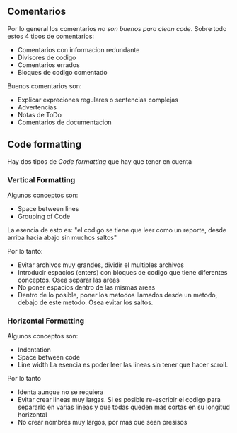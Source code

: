 ## Comentarios
Por lo general los comentarios *no son buenos para clean code*. Sobre todo estos 4 tipos de comentarios:
- Comentarios con informacion redundante 
- Divisores de codigo 
- Comentarios errados
- Bloques de codigo comentado 

Buenos comentarios son: 
- Explicar expreciones regulares o sentencias complejas
- Advertencias
- Notas de ToDo
- Comentarios de documentacion

## Code formatting
Hay dos tipos de *Code formatting* que hay que tener en cuenta

### Vertical Formatting
Algunos conceptos son:
- Space between lines
- Grouping of Code 

La esencia de esto es: "el codigo se tiene que leer como un reporte, desde arriba hacia abajo sin muchos saltos"

Por lo tanto:
- Evitar archivos muy grandes, dividir el multiples archivos
- Introducir espacios (enters) con bloques de codigo que tiene diferentes conceptos. Osea separar las areas
- No poner espacios dentro de las mismas areas
- Dentro de lo posible, poner los metodos llamados desde un metodo, debajo de este metodo. Osea evitar los saltos. 

### Horizontal Formatting
Algunos conceptos son:
- Indentation
- Space between code 
- Line width
La esencia es poder leer las lineas sin tener que hacer scroll. 

Por lo tanto 
- Identa aunque no se requiera
- Evitar crear lineas muy largas. Si es posible re-escribir el codigo para separarlo en varias lineas y que todas queden mas cortas en su longitud horizontal
- No crear nombres muy largos, por mas que sean presisos



